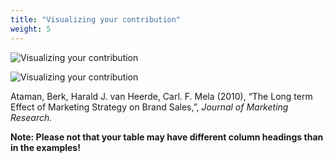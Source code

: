 ```yaml
---
title: "Visualizing your contribution"
weight: 5
---
```


![Visualizing your contribution](/assets/visualizing_contribution1.png)

![Visualizing your contribution](/assets/visualizing_contribution2.png)

Ataman, Berk, Harald J. van Heerde, Carl. F. Mela (2010), “The Long term Effect of Marketing Strategy on Brand Sales,”, *Journal of Marketing Research.*


**Note: Please not that your table may have different column headings than in the examples!**

